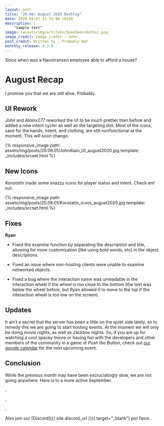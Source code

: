 ```yaml
---
layout: post
title: "20.08: August 2020 Devblog"
date: 2020-09-07 12:31:00 +0100
description: |
    "Sample text"
image: /assets/img/art/John/GoaoSpessGothic.png
image_credit: Image credit - John
post_credit: Written by – Probably Not
monthly_release: 0.3.8
---
```


Since when was a Nanotransen employee able to afford a house?

# August Recap

I promise you that we are still alive. Probably.

## UI Rework

*John* and *Alainx277* reworked the UI to be much prettier than before and added a new intent cycler as well as the targeting doll. Most of the icons, save for the hands, intent, and clothing, are still nonfunctional at the moment. This will soon change.

{% responsive_image path: assets/img/posts/20.08.01/JohnAlain_UI_august2020.jpg template: _includes/srcset.html %}

## New Icons

*Konstatin* made some snazzy icons for player status and intent. Check em’ out.

{% responsive_image path: assets/img/posts/20.08.01/Konstatin_icons_august2020.jpg template: _includes/srcset.html %}

## Fixes

**Ryan**

- Fixed the examine function by separating the description and title, allowing for more customization (like using bold words, etc) in the object descriptions.

- Fixed an issue where non-hosting clients were unable to examine networked objects.

- Fixed a bug where the interaction name was unreadable in the interaction wheel if the wheel is too close to the bottom (the text was below the wheel before, but Ryan allowed it to move to the top if the interaction wheel is too low on the screen).

## Updates

It ain’t a secret that the server has been a little on the quiet side lately, so to remedy this we are going to start hosting events. At the moment we will only be doing movie nights, as well as Jackbox nights. So, if you are up for watching a cool spacey movie or having fun with the developers and other members of the community in a game of *Push the Button*, check out [our google calendar](shorturl.at/acgu6) for the next upcoming event.

## Conclusion

While the previous month may have been excruciatingly slow, we are not going
anywhere. Here is to a more active September.

.

.

.

Also join our [Discord]({{ site.discord_url }}){:target="_blank"} por favor.
